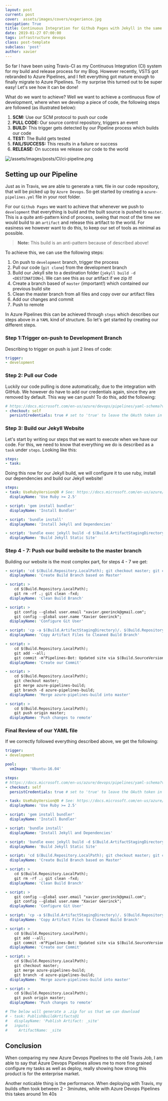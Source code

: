 ```yaml
---
layout: post
current: post
cover:  assets/images/covers/experience.jpg
navigation: True
title: Continuous Integration for Github Pages with Jekyll in the same repository
date: 2019-01-27 07:00:00
tags: infrastructure devops
class: post-template
subclass: 'post'
author: xavier
---
```


So far I have been using Travis-CI as my Continuous Integration (CI) system for my build and release process for my Blog. However recently, VSTS got rebranded to Azure Pipelines, and I felt everything got mature enough to finally migrate to Azure Pipelines. To my surprise this turned out to be super easy! Let's see how it can be done!

What do we want to achieve? Well we want to achieve a continuous flow of development, where when we develop a piece of code, the following steps are followed (as illustrated below):

1. **SCM:** Use our SCM protocol to push our code
2. **PULL CODE:** Our source control repository, triggers an event 
3. **BUILD:** This trigger gets detected by our Pipeline process which builds our code
4. **TEST:** The Build gets tested
5. **FAIL/SUCCESS:** This results in a failure or success
6. **RELEASE:** On success we release our code to the world

![/assets/images/posts/CI/ci-pipeline.png](/assets/images/posts/CI/ci-pipeline.png)

## Setting up our Pipeline

Just as in Travis, we are able to generate a `YAML` file in our code repository, that will be picked up by `Azure Devops`. So get started by creating a `azure-pipelines.yml` file in your root folder.

For our `Github Pages` we want to achieve that whenever we push to `development` that everything is build and the built source is pushed to `master`. This is a quite anti-pattern kind of process, seeing that most of the time we would build to an `artifact` and release this artifact to the world. For easiness we however want to do this, to keep our set of tools as minimal as possible.

> **Note:** This build is an anti-pattern because of described above!

To achieve this, we can use the following steps:

1. On push to `development` branch, trigger the process
2. Pull our code (`git clone`) from the development branch
3. Build our Jekyll site to a destination folder (`jekyll build -d <DESTINATION>`). We can see this as our artifact if we zip it!
4. Create a branch based of `master` (important!) which contained our previous build site
5. Clean the master branch from all files and copy over our artifact files
6. Add our changes and commit
7. Push to remote

In Azure Pipelines this can be achieved through `steps` which describes our steps above in a `YAML` kind of structure. So let's get started by creating our different steps.

### Step 1:Trigger on-push to Development Branch

Describing to trigger on push is just 2 lines of code:

```yaml
trigger:
- development
```

### Step 2: Pull our Code

Luckily our code pulling is done automatically, due to the integration with GitHub. We however do have to add our credentials again, since they are removed by default. This way we can push! To do this, add the following:

```yaml
# https://docs.microsoft.com/en-us/azure/devops/pipelines/yaml-schema?view=azdevops&tabs=schema#checkout
- checkout: self
  persistCredentials: true # set to 'true' to leave the OAuth token in the Git config after the initial fetch
```

### Step 3: Build our Jekyll Website

Let's start by writing our steps that we want to execute when we have our code. For this, we need to know that everything we do is described as a `task` under `steps`. Looking like this:

```yaml
steps:
- task: 
```

Doing this now for our Jekyll build, we will configure it to use ruby, install our dependencies and build our Jekyll website!

```yaml
steps:
- task: UseRubyVersion@0 # See: https://docs.microsoft.com/en-us/azure/devops/pipelines/tasks/tool/use-ruby-version?view=azdevops
  displayName: 'Use Ruby >= 2.5'

- script: 'gem install bundler'
  displayName: 'Install Bundler'

- script: 'bundle install'
  displayName: 'Install Jekyll and Dependencies'

- script: 'bundle exec jekyll build -d $(Build.ArtifactStagingDirectory)'
  displayName: 'Build Jekyll Static Site'
```

### Step 4 - 7: Push our build website to the master branch

Building our website is the most complex part, for steps 4 - 7 we get:

```yaml
- script: 'cd $(Build.Repository.LocalPath); git checkout master; git checkout -b azure-pipelines-build'
  displayName: 'Create Build Branch based on Master'

- script: >
    cd $(Build.Repository.LocalPath);
    git rm -rf .; git clean -fxd;
  displayName: 'Clean Build Branch'

- script: >
    git config --global user.email "xavier.geerinck@gmail.com";
    git config --global user.name "Xavier Geerinck";
  displayName: 'Configure Git User'

- script: 'cp -a $(Build.ArtifactStagingDirectory)/. $(Build.Repository.LocalPath)'
  displayName: 'Copy Artifact Files to Cleaned Build Branch'

- script: >
    cd $(Build.Repository.LocalPath);
    git add --all;
    git commit -m"Pipelines-Bot: Updated site via $(Build.SourceVersion)";
  displayName: 'Create our Commit'

- script: >
    cd $(Build.Repository.LocalPath);
    git checkout master;
    git merge azure-pipelines-build;
    git branch -d azure-pipelines-build;
  displayName: 'Merge azure-pipelines-build into master'

- script: >
    cd $(Build.Repository.LocalPath);
    git push origin master;
  displayName: 'Push changes to remote'
```

### Final Review of our YAML file

If we correctly followed everything described above, we get the following:

```yaml
trigger:
- development

pool:
  vmImage: 'Ubuntu-16.04'

steps:
# https://docs.microsoft.com/en-us/azure/devops/pipelines/yaml-schema?view=azdevops&tabs=schema#checkout
- checkout: self
  persistCredentials: true # set to 'true' to leave the OAuth token in the Git config after the initial fetch

- task: UseRubyVersion@0 # See: https://docs.microsoft.com/en-us/azure/devops/pipelines/tasks/tool/use-ruby-version?view=azdevops
  displayName: 'Use Ruby >= 2.5'

- script: 'gem install bundler'
  displayName: 'Install Bundler'

- script: 'bundle install'
  displayName: 'Install Jekyll and Dependencies'

- script: 'bundle exec jekyll build -d $(Build.ArtifactStagingDirectory)'
  displayName: 'Build Jekyll Static Site'

- script: 'cd $(Build.Repository.LocalPath); git checkout master; git checkout -b azure-pipelines-build'
  displayName: 'Create Build Branch based on Master'

- script: >
    cd $(Build.Repository.LocalPath);
    git rm -rf .; git clean -fxd;
  displayName: 'Clean Build Branch'

- script: >
    git config --global user.email "xavier.geerinck@gmail.com";
    git config --global user.name "Xavier Geerinck";
  displayName: 'Configure Git User'

- script: 'cp -a $(Build.ArtifactStagingDirectory)/. $(Build.Repository.LocalPath)'
  displayName: 'Copy Artifact Files to Cleaned Build Branch'

- script: >
    cd $(Build.Repository.LocalPath);
    git add --all;
    git commit -m"Pipelines-Bot: Updated site via $(Build.SourceVersion)";
  displayName: 'Create our Commit'

- script: >
    cd $(Build.Repository.LocalPath);
    git checkout master;
    git merge azure-pipelines-build;
    git branch -d azure-pipelines-build;
  displayName: 'Merge azure-pipelines-build into master'

- script: >
    cd $(Build.Repository.LocalPath);
    git push origin master;
  displayName: 'Push changes to remote'

# The below will generate a .zip for us that we can download
# - task: PublishBuildArtifacts@1
#   displayName: 'Publish Artifact: _site'
#   inputs:
#     ArtifactName: _site
```

## Conclusion

When comparing my new Azure Devops Pipelines to the old Travis Job, I am able to say that Azure Devops Pipelines allows me to more fine grained configure my tasks as well as deploy, really showing how strong this product is for the enterprise market.

Another noticable thing is the performance. When deploying with Travis, my builds often took between 2 - 3minutes, while with Azure Devops Pipelines this takes around 1m 40s